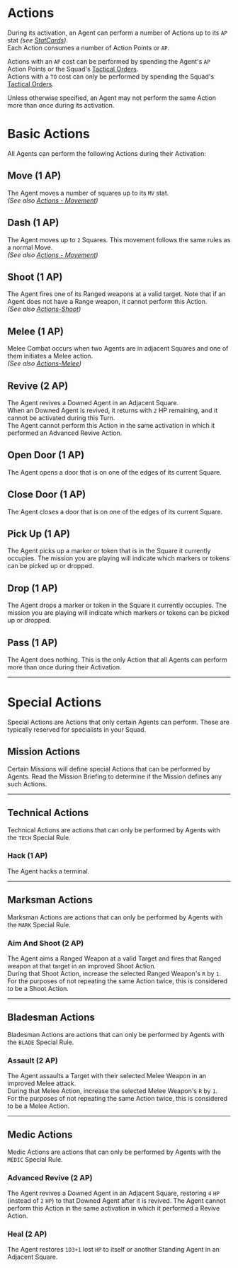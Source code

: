 # Actions

During its activation, an Agent can perform a number of Actions up to its `AP` stat *(see [StatCards](../2.Squads/1.StatCards.md))*.  
Each Action consumes a number of Action Points or `AP`.

Actions with an `AP` cost can be performed by spending the Agent's `AP` Action Points or the Squad's [Tactical Orders](../1.Introduction/2.Basics.md#tactical-orders).  
Actions with a `TO` cost can only be performed by spending the Squad's [Tactical Orders](../1.Introduction/2.Basics.md#tactical-orders).

Unless otherwise specified, an Agent may not perform the same Action more than once during its activation.

# Basic Actions

All Agents can perform the following Actions during their Activation:

## Move (1 AP)

The Agent moves a number of squares up to its `MV` stat.  
*(See also [Actions - Movement](./2.Movement.md))*

## Dash (1 AP)

The Agent moves up to `2` Squares. This movement follows the same rules as a normal Move.  
*(See also [Actions - Movement](./2.Movement.md))*

## Shoot (1 AP)

The Agent fires one of its Ranged weapons at a valid target. Note that if an Agent does not have a Range weapon, it cannot perform this Action.  
*(See also [Actions-Shoot](./3.Shoot.md))*

## Melee (1 AP)

Melee Combat occurs when two Agents are in adjacent Squares and one of them initiates a Melee action.  
*(See also [Actions-Melee](./4.Melee.md))*

## Revive (2 AP)
The Agent revives a Downed Agent in an Adjacent Square.  
When an Downed Agent is revived, it returns with `2` HP remaining, and it cannot be activated during this Turn.  
The Agent cannot perform this Action in the same activation in which it performed an Advanced Revive Action.

## Open Door (1 AP)

The Agent opens a door that is on one of the edges of its current Square.

## Close Door (1 AP)

The Agent closes a door that is on one of the edges of its current Square.

## Pick Up (1 AP)

The Agent picks up a marker or token that is in the Square it currently occupies. The mission you are playing will indicate which markers or tokens can be picked up or dropped.

## Drop (1 AP)

The Agent drops a marker or token in the Square it currently occupies. The mission you are playing will indicate which markers or tokens can be picked up or dropped.

## Pass (1 AP)

The Agent does nothing. This is the only Action that all Agents can perform more than once during their Activation.

-----

# Special Actions

Special Actions are Actions that only certain Agents can perform. These are typically reserved for specialists in your Squad.

## Mission Actions

Certain Missions will define special Actions that can be performed by Agents. Read the Mission Briefing to determine if the Mission defines any such Actions.

---

## Technical Actions

Technical Actions are actions that can only be performed by Agents with the `TECH` Special Rule.

### Hack (1 AP)

The Agent hacks a terminal.

---

## Marksman Actions

Marksman Actions are actions that can only be performed by Agents with the `MARK` Special Rule.

### Aim And Shoot (2 AP)

The Agent aims a Ranged Weapon at a valid Target and fires that Ranged weapon at that target in an improved Shoot Action.  
During that Shoot Action, increase the selected Ranged Weapon's `R` by `1`.  
For the purposes of not repeating the same Action twice, this is considered to be a Shoot Action.

---

## Bladesman Actions

Bladesman Actions are actions that can only be performed by Agents with the `BLADE` Special Rule.

### Assault (2 AP)

The Agent assaults a Target with their selected Melee Weapon in an improved Melee attack.  
During that Melee Action, increase the selected Melee Weapon's `R` by `1`.  
For the purposes of not repeating the same Action twice, this is considered to be a Melee Action.

---

## Medic Actions

Medic Actions are actions that can only be performed by Agents with the `MEDIC` Special Rule.

### Advanced Revive (2 AP)

The Agent revives a Downed Agent in an Adjacent Square, restoring `4` `HP` (instead of `2` `HP`) to that Downed Agent after it is revived. The Agent cannot perform this Action in the same activation in which it performed a Revive Action.

### Heal (2 AP)

The Agent restores `1D3+1` lost `HP` to itself or another Standing Agent in an Adjacent Square.